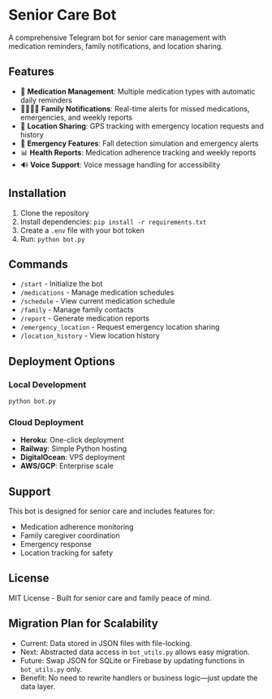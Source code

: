 # Senior Care Bot

A comprehensive Telegram bot for senior care management with medication reminders, family notifications, and location sharing.

## Features

- 💊 **Medication Management**: Multiple medication types with automatic daily reminders
- 👨‍👩‍👧‍👦 **Family Notifications**: Real-time alerts for missed medications, emergencies, and weekly reports
- 📍 **Location Sharing**: GPS tracking with emergency location requests and history
- 🚨 **Emergency Features**: Fall detection simulation and emergency alerts
- 📊 **Health Reports**: Medication adherence tracking and weekly reports
- 🔊 **Voice Support**: Voice message handling for accessibility

## Installation

1. Clone the repository
2. Install dependencies: `pip install -r requirements.txt`
3. Create a `.env` file with your bot token
4. Run: `python bot.py`

## Commands

- `/start` - Initialize the bot
- `/medications` - Manage medication schedules
- `/schedule` - View current medication schedule
- `/family` - Manage family contacts
- `/report` - Generate medication reports
- `/emergency_location` - Request emergency location sharing
- `/location_history` - View location history

## Deployment Options

### Local Development
```bash
python bot.py
```

### Cloud Deployment
- **Heroku**: One-click deployment
- **Railway**: Simple Python hosting
- **DigitalOcean**: VPS deployment
- **AWS/GCP**: Enterprise scale

## Support

This bot is designed for senior care and includes features for:
- Medication adherence monitoring
- Family caregiver coordination
- Emergency response
- Location tracking for safety

## License

MIT License - Built for senior care and family peace of mind.

## Migration Plan for Scalability

- Current: Data stored in JSON files with file-locking.
- Next: Abstracted data access in `bot_utils.py` allows easy migration.
- Future: Swap JSON for SQLite or Firebase by updating functions in `bot_utils.py` only.
- Benefit: No need to rewrite handlers or business logic—just update the data layer.
